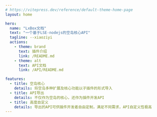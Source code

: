 ```yaml
---
# https://vitepress.dev/reference/default-theme-home-page
layout: home

hero:
  name: "LxBox文档"
  text: "一个基于LSE-nodejs的空岛核心API"
  tagline: --xiaoziyi
  actions:
    - theme: brand
      text: 插件介绍
      link: /README.md
    - theme: alt
      text: API文档
      link: /API/README.md

features:
  - title: 空岛核心
    details: 将空岛多种扩展及核心功能以子插件的形式导入
  - title: API导出
    details: 不仅作为空岛的核心，还作为插件开发API
  - title: 高度自定义
    details: 导出的API可供插件开发者自由定制，满足不同需求，API自定义性极高
---
```


